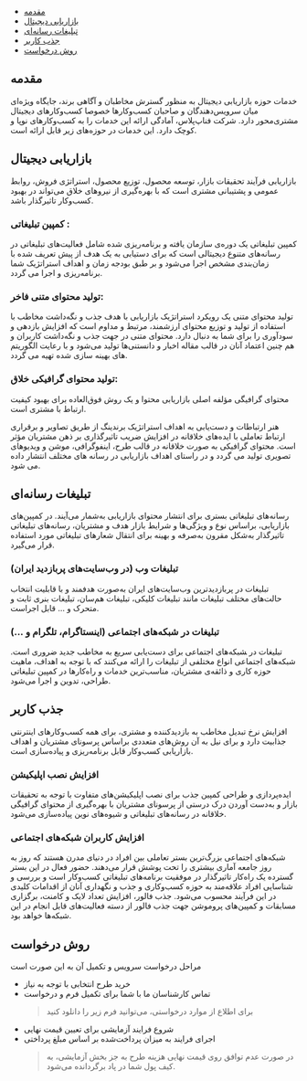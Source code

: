 
- [مقدمه](#menu)
- [بازاریابی دیجیتال](#menu)
- [تبلیغات رسانه‌ای](#menu)
- [جذب کاربر](#menu)
- [روش درخواست](#menu)

## مقدمه

خدمات حوزه بازاریابی دیجیتال به منظور گسترش مخاطبان و آگاهی برند، جایگاه ویژه‌ای میان سرویس‌دهندگان و صاحبان کسب‌وکارها خصوصا کسب‌وکارهای دیجیتال مشتری‌محور دارد. شرکت فناپ‌پلاس، آمادگی ارائه این خدمات را به کسب‌وکارهای نوپا و کوچک دارد. این خدمات در حوزه‌های زیر قابل ارائه است.

## بازاریابی دیجیتال
بازاریابی فرآیند تحقیقات بازار، توسعه محصول، توزیع محصول، استراتژی فروش، روابط عمومی و پشتیبانی مشتری است که با بهره‌گیری از نیروهای خلاق می‌تواند در  بهبود کسب‌وکار تاثیرگذار باشد.

### کمپین تبلیغاتی :

کمپین تبلیغاتی یک دوره‌ی سازمان یافته و برنامه‌ریزی شده شامل فعالیت‌های تبلیغاتی در رسانه‌های متنوع دیجیتالی است که برای دستیابی به یک هدف از پیش تعریف شده با زمان‌بندی مشخص اجرا می‌شود و بر طبق بودجه زمان و اهداف استراتژیک شما برنامه‌ریزی و اجرا می گردد.

### تولید محتوای متنی فاخر:

تولید محتوای متنی یک رویکرد استراتژیک بازاریابی با هدف جذب و نگه‌داشت مخاطب با استفاده از تولید و توزیع محتوای ارزشمند، مرتبط و مداوم است که افزایش بازدهی و سودآوری را برای شما به دنبال دارد. محتوای متنی در جهت جذب و نگه‌داشت کاربران و هم چنین اعتماد آنان در قالب مقاله اخبار و دانستنی‌ها تولید می‌شود و با رعایت الگوریتم های بهینه سازی شده تهیه می گردد.

### تولید محتوای گرافیکی خلاق:

محتوای گرافیگی مؤلفه اصلی بازاریابی محتوا  و یک روش فوق‌العاده برای بهبود کیفیت ارتباط با مشتری است.

هنر ارتباطات و دست‌یابی به اهداف استراتژیک برندینگ از طریق تصاویر و برقراری ارتباط تعاملی با ایده‌های خلاقانه در افزایش ضریب تاثیرگذاری بر ذهن مشتریان مؤثر است. محتوای گرافیکی به صورت خلاقانه در قالب طرح، اینفوگرافی، موشن و ویدیوهای تصویری تولید می گردد و در راستای اهداف بازاریابی در رسانه های مختلف انتشار داده می شود.
## تبلیغات رسانه‌ای
رسانه‌های تبلیغاتی بستری برای انتشار محتوای بازاریابی به‌شمار می‌آیند. در کمپین‌های بازاریابی، براساس نوع و ویژگی‌ها و شرایط بازار هدف و مشتریان، رسانه‌های تبلیغاتی تاثیرگذار به‌شکل مقرون به‌صرفه و بهینه برای انتقال شعارهای تبلیغاتی مورد استفاده قرار می‌گیرد.

### تبلیغات وب (‌در وب‌سایت‌های پربازدید ایران‌)

تبلیغات در پربازدیدترین وب‌سایت‌های ایران به‌صورت هدفمند و با قابلیت انتخاب حالت‌های مختلف تبلیغات مانند تبلیغات کلیکی، تبلیغات هم‌سان، تبلیغات بنری ثابت و متحرک و ... قابل اجراست.

### تبلیغات در شبکه‌های اجتماعی (‌اینستاگرام، تلگرام و ...)

تبلیغات در ‍شبکه‌های اجتماعی برای دست‌یابی سریع به مخاطب جدید ضروری است. شبکه‌های اجتماعی انواع مختلفی از تبلیغات را ارائه می‌کنند که با توجه به اهداف، ماهیت حوزه کاری و ذائقه‌ی مشتریان، مناسب‌ترین خدمات و راه‌کارها ‌در کمپین تبلیغاتی طراحی، تدوین و اجرا می‌شود.
## جذب کاربر
افزایش نرخ تبدیل مخاطب به بازدیدکننده و مشتری، برای همه کسب‌وکارهای اینترنتی جذابیت دارد و برای نیل به آن روش‌های متعددی براساس پرسونای مشتریان و اهداف بازاریابی کسب‌وکار قابل برنامه‌ریزی و پیاده‌سازی است.

### افزایش نصب اپلیکیشن‌

ایده‌پردازی و طراحی کمپین جذب برای نصب اپلیکیشن‌های متفاوت با توجه به تحقیقات بازار و به‌دست آوردن درک درستی از پرسونای مشتریان با بهره‌گیری از محتوای گرافیگی خلاقانه در رسانه‌های تبلیغاتی و شیوه‌های نوین پیاده‌سازی می‌شود.

### افزایش کاربران شبکه‌های اجتماعی

شبکه‌های اجتماعی بزرگ‌ترین بستر تعاملی بین افراد در دنیای مدرن  هستند که روز به روز جامعه آماری بیشتری را تحت پوشش قرار می‌دهند. حضور فعال در این بستر گسترده یک راه‌کار تاثیرگذار در موفقیت برنامه‌های تبلیغاتی کسب‌وکار است و بررسی و شناسایی افراد علاقه‌مند به حوزه کسب‌وکاری و جذب و نگهداری آنان از اقدامات کلیدی در این فرآیند محسوب می‌شود. جذب فالور، افزایش تعداد لایک و کامنت، برگزاری مسابقات و کمپین‌های پروموشن جهت جذب فالور از دسته فعالیت‌های قابل انجام در این شبکه‌ها خواهد بود.

## روش درخواست
مراحل درخواست سرویس و تکمیل آن به این صورت است
- خرید طرح انتخابی با توجه به نیاز
- تماس کارشناسان ما با شما برای تکمیل فرم و درخواست
	> برای اطلاع از موارد درخواستی، می‌توانید فرم زیر را دانلود کنید
- شروع فرایند آزمایشی برای تعیین قیمت نهایی
- اجرای فرایند به میزان پرداخت‌شده بر اساس مبلغ پرداختی
	> در صورت عدم توافق روی قیمت نهایی هزینه طرح به جز بخش آزمایشی، به کیف پول شما در پاد برگردانده می‌شود.

